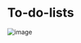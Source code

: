 # To-do-lists
![image](https://user-images.githubusercontent.com/78591597/161860291-8f2bb5df-e024-4a11-a315-5ef5d7e45ef0.png)
